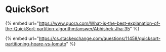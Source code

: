 # QuickSort

{% embed url="https://www.quora.com/What-is-the-best-explanation-of-the-QuickSort-partition-algorithm/answer/Abhishek-Jha-35" %}

{% embed url="https://cs.stackexchange.com/questions/11458/quicksort-partitioning-hoare-vs-lomuto" %}

